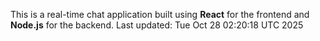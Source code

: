 This is a real-time chat application built using **React** for the frontend and **Node.js** for the backend.
Last updated: Tue Oct 28 02:20:18 UTC 2025
